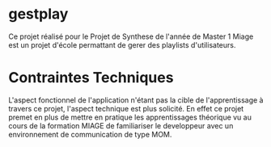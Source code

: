 # gestplay

Ce projet réalisé pour le Projet de Synthese de l'année de Master 1 Miage est un projet d'école permattant de gerer des playlists d'utilisateurs. 


# Contraintes Techniques

L'aspect fonctionnel de l'application n'étant pas la cible de l'apprentissage à travers ce projet, l'aspect technique est plus solicité. En effet ce projet premet en plus de mettre en pratique les apprentissages théorique vu au cours de la formation MIAGE de familiariser le developpeur avec un environnement de communication de type MOM.


